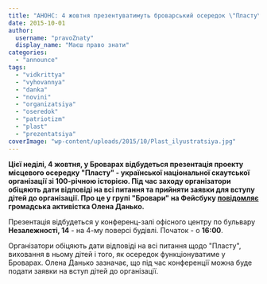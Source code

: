 ```yaml
---
title: "АНОНС: 4 жовтня презентуватимуть броварський осередок \"Пласту\""
date: 2015-10-01
author: 
  username: "pravoZnaty"
  display_name: "Маєш право знати"
categories: 
  - "announce"
tags: 
  - "vidkrittya"
  - "vyhovannya"
  - "danka"
  - "novini"
  - "organizatsiya"
  - "oseredok"
  - "patriotizm"
  - "plast"
  - "prezentatsiya"
coverImage: "wp-content/uploads/2015/10/Plast_ilyustratsiya.jpg"
---
```


**Цієї неділі, 4 жовтня, у Броварах відбудеться презентація проекту місцевого осередку "Пласту" - української національної скаутської організації зі 100-річною історією. Під час заходу організатори обіцяють дати відповіді на всі питання та прийняти заявки для вступу дітей до організації. Про це у групі "Бровари" на Фейсбуку [повідомляє](https://www.facebook.com/groups/brovary/permalink/1114973181865980/) громадська активістка Олена Данько.**

Презентація відбудеться у конференц-залі офісного центру по бульвару **Незалежності, 14** - на 4-му поверсі будівлі. Початок - о **16:00**.

Організатори обіцяють дати відповіді на всі питання щодо "Пласту", виховання в ньому дітей і того, як осередок функціонуватиме у Броварах. Олена Данько зазначає, що під час конференції можна буде подати заявки на вступ дітей до організації.
